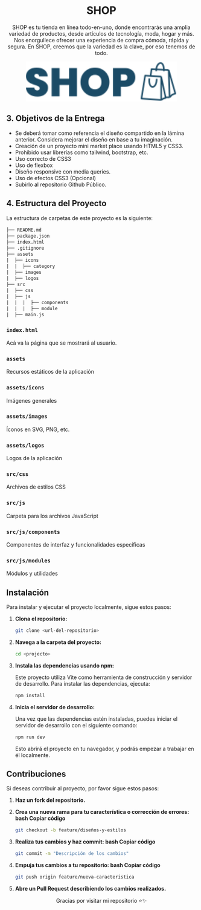 <h1 align="center">
SHOP
</h1>
<p align="center">
SHOP es tu tienda en línea todo-en-uno, donde encontrarás una amplia variedad de productos, desde artículos de tecnología, moda, hogar y más. Nos enorgullece ofrecer una experiencia de compra cómoda, rápida y segura. En SHOP, creemos que la variedad es la clave, por eso tenemos de todo.
</p>
<div align="center">
    <img  width="400" src="assets/logos/logo-shop-main.svg">
</div>

## 3. Objetivos de la Entrega

- Se deberá tomar como referencia el diseño compartido en la lámina anterior. Considera mejorar el diseño
en base a tu imaginación.
- Creación de un proyecto mini market place usando HTML5 y CSS3.
- Prohíbido usar librerías como tailwind, bootstrap, etc.
- Uso correcto de CSS3
- Uso de flexbox
- Diseño responsive con media queries.
- Uso de efectos CSS3 (Opcional)
- Subirlo al repositorio Github Público.

## 4. Estructura del Proyecto

La estructura de carpetas de este proyecto es la siguiente:

```text
├── README.md
├── package.json
├── index.html
├── .gitignore
├── assets
|  ├── icons
|  |  ├── category
|  ├── images
|  ├── logos
├── src
|  ├── css
|  ├── js
|  |  |  ├── components
|  |  |  ├── module
|  ├── main.js
```

### `index.html`
Acá va la página que se mostrará al usuario.

### `assets`
Recursos estáticos de la aplicación

### `assets/icons`
Imágenes generales

### `assets/images`
Íconos en SVG, PNG, etc.

### `assets/logos`
Logos de la aplicación

### `src/css`
Archivos de estilos CSS

### `src/js`
Carpeta para los archivos JavaScript

### `src/js/components`
Componentes de interfaz y funcionalidades específicas

### `src/js/modules`
Módulos y utilidades


## Instalación

Para instalar y ejecutar el proyecto localmente, sigue estos pasos:

1. **Clona el repositorio:**

   ```bash
   git clone <url-del-repositorio>
    ```
2. **Navega a la carpeta del proyecto:**

   ```bash
   cd <projecto>
    ```
3. **Instala las dependencias usando npm:**

    Este proyecto utiliza Vite como herramienta de construcción y servidor de desarrollo. Para instalar las dependencias, ejecuta:

   ```bash
   npm install
    ```
4. **Inicia el servidor de desarrollo:**

    Una vez que las dependencias estén instaladas, puedes iniciar el servidor de desarrollo con el siguiente comando:

   ```bash
   npm run dev
    ```

    Esto abrirá el proyecto en tu navegador, y podrás empezar a trabajar en él localmente.

## Contribuciones

Si deseas contribuir al proyecto, por favor sigue estos pasos:

1. **Haz un fork del repositorio.**
2. **Crea una nueva rama para tu característica o corrección de errores: bash Copiar código**

   ```bash
   git checkout -b feature/diseños-y-estilos
    ```
3. **Realiza tus cambios y haz commit: bash Copiar código**
   ```bash
   git commit -m "Descripción de los cambios"
    ```
4. **Empuja tus cambios a tu repositorio: bash Copiar código**
   ```bash
   git push origin feature/nueva-caracteristica
    ```
1. **Abre un Pull Request describiendo los cambios realizados.**
<p align="center">Gracias por visitar mi repositorio ⭐✨</p>